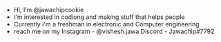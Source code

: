 - Hi, I’m @jawachipcookie
- I’m interested in codiong and making stuff that helps people 
- Currently i'm a freshman in electronic and Computer engineering
- reach me on my Instagram - @vishesh.jawa
                 Discord - Jawachip#7792
                 
<!---
jawachipcookie/jawachipcookie is a ✨ special ✨ repository because its `README.md` (this file) appears on your GitHub profile.
You can click the Preview link to take a look at your changes.
--->
